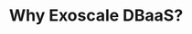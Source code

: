 ---
type: "module"
title: "Why Exoscale DBaaS?"
description: ""
banner: "images/exoscale-icon.svg"
weight: 3
tags: [databases, exoscale]
level: "beginner"
categories: [exoscale,kubernetes]
---